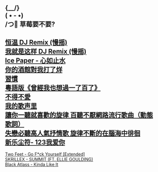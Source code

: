  {\__/}  
( • - •)  
/つ🍓 草莓要不要?  
--
[恒温 DJ Remix (慢摇)](https://www.youtube.com/watch?v=eh8YlzZJzOk)  
[我就是这样 DJ Remix (慢摇)](https://www.youtube.com/watch?v=HsVFghXrNAk)  
[Ice Paper - 心如止水](https://www.youtube.com/watch?v=T0motoUoUnw)  
[你的酒館對我打了烊](https://www.youtube.com/watch?v=ynaARgs_yvQ)  
[習慣](https://www.youtube.com/watch?v=P2DRc-94INo)  
[粵語版《曾經我也想過一了百了》](https://www.youtube.com/watch?v=PJb-C3ENHJA)  
[不得不愛](https://www.youtube.com/watch?v=UCSzc8BhIeo)  
[我的歌声里](https://www.youtube.com/watch?v=w0dMz8RBG7g)  
[讓你一聽就喜歡的旋律 百聽不厭網路流行歌曲（動態歌詞）](https://www.youtube.com/watch?v=2wYGQkcACNU)  
[失戀必聽高人氣抒情歌 旋律不斷的在腦海中徘徊](https://www.youtube.com/watch?v=AVwYjaxZpRU)  
[新乐尘符- 123我爱你](https://www.youtube.com/watch?v=rom8_r6EUAY)  
--
[Two Feet - Go F*ck Yourself [Extended]](https://www.youtube.com/watch?v=rTY9_x9ci7s)  
[SKRILLEX - SUMMIT (FT. ELLIE GOULDING)](https://www.youtube.com/watch?v=OR6AV9yJPoM)  
[Black Atlass - Kinda Like It](https://www.youtube.com/watch?v=kLjgvCE4Hoo)  
